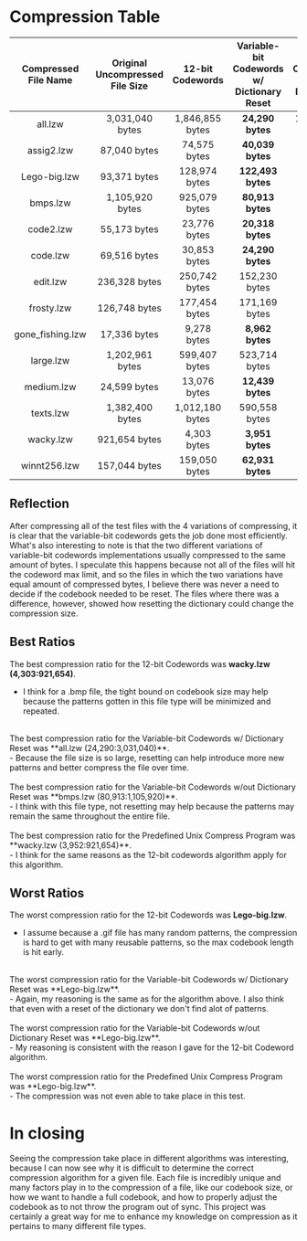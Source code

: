 # Compression Table
| Compressed File Name | Original Uncompressed File Size | 12-bit Codewords | Variable-bit Codewords w/ Dictionary Reset | Variable-bit Codewords w/out Dictionary Reset | Predefined Unix Compress Program |
| :--------------------------: | :---------------------------------------------: | :------------------------------------------------------------------: | :----------------------------: | :--------------------------------: | :-----------: |
|   all.lzw              |3,031,040 bytes | 1,846,855 bytes              | **24,290 bytes**  |1,792,781 bytes| 1,179,467 bytes              | 
|   assig2.lzw           | 87,040 bytes   | 74,575 bytes              | **40,039 bytes**  | **40,039 bytes**  | 40,040 bytes              |
|   Lego-big.lzw         | 93,371 bytes   |128,974 bytes               | **122,493 bytes** |**122,493 bytes**| n/a              |
|   bmps.lzw             |1,105,920 bytes | 925,079 bytes              | **80,913 bytes**  | **80,913 bytes**  | **80,913 bytes**              |
|   code2.lzw            | 55,173 bytes   | 23,776 bytes              | **20,318 bytes**  | **20,318 bytes**  | 20,319 bytes              |
|   code.lzw             | 69,516 bytes   |30,853 bytes                | **24,290 bytes**  | **24,290 bytes**  | 24,291 bytes              |
|   edit.lzw             | 236,328 bytes  | 250,742 bytes              | 152,230 bytes | 156,409 bytes | **151,111 bytes**               |
|   frosty.lzw           | 126,748 bytes  |  177,454 bytes             | 171,169 bytes|**163,789 bytes**| n/a              |
|   gone_fishing.lzw     |  17,336 bytes  | 9,278 bytes              | **8,962 bytes**   |   **8,962 bytes** | 8,964 bytes               |
|   large.lzw            |1,202,961 bytes | 599,407 bytes              | 523,714 bytes | **497,971 bytes** |519,465 bytes               |
|   medium.lzw           |  24,599 bytes  | 13,076 bytes              | **12,439 bytes**  | **12,439 bytes**  | 12,440 bytes              |
|   texts.lzw            |1,382,400 bytes |1,012,180 bytes               | 590,558 bytes | 597,847 bytes |  **589,697 bytes**             |
|   wacky.lzw            | 921,654 bytes  | 4,303 bytes              | **3,951 bytes**   | **3,951 bytes**   |  3,952 bytes             |
|   winnt256.lzw         | 157,044 bytes  |  159,050 bytes   | **62,931 bytes**  | **62,931 bytes**  |  **62,931 bytes**             |

## Reflection
After compressing all of the test files with the 4 variations of compressing, it is clear that the variable-bit codewords gets the job done most efficiently. What's also interesting to note is that the two different variations of 
variable-bit codewords implementations usually compressed to the same amount of bytes. I speculate this happens because not all of the files will hit the codeword max limit, and so the files in which the two variations 
have equal amount of compressed bytes, I believe there was never a need to decide if the codebook needed to be reset. The files where there was a difference, however, showed how resetting the dictionary could change the
compression size.

## Best Ratios
The best compression ratio for the 12-bit Codewords was **wacky.lzw (4,303:921,654)**.<br>
- I think for a .bmp file, the tight bound on codebook size may help because the patterns gotten in this file type will be minimized and repeated.<br>
<br>
The best compression ratio for the Variable-bit Codewords w/ Dictionary Reset was **all.lzw (24,290:3,031,040)**.<br>
- Because the file size is so large, resetting can help introduce more new patterns and better compress the file over time.<br>
<br>
The best compression ratio for the Variable-bit Codewords w/out Dictionary Reset was **bmps.lzw (80,913:1,105,920)**.<br>
- I think with this file type, not resetting may help because the patterns may remain the same throughout the entire file.<br>
<br>
The best compression ratio for the Predefined Unix Compress Program was **wacky.lzw (3,952:921,654)**.<br>
- I think for the same reasons as the 12-bit codewords algorithm apply for this algorithm.<br>

## Worst Ratios
The worst compression ratio for the 12-bit Codewords was **Lego-big.lzw**.<br>
- I assume because a .gif file has many random patterns, the compression is hard to get with many reusable patterns, so the max codebook length is hit early.<br>
<br>
The worst compression ratio for the Variable-bit Codewords w/ Dictionary Reset was **Lego-big.lzw**.<br>
- Again, my reasoning is the same as for the algorithm above. I also think that even with a reset of the dictionary we don't find alot of patterns.<br>
<br>
The worst compression ratio for the Variable-bit Codewords w/out Dictionary Reset was **Lego-big.lzw**.<br>
- My reasoning is consistent with the reason I gave for the 12-bit Codeword algorithm.<br>
<br>
The worst compression ratio for the Predefined Unix Compress Program was **Lego-big.lzw**.<br>
- The compression was not even able to take place in this test.<br>

# In closing
Seeing the compression take place in different algorithms was interesting, because I can now see why it is difficult to determine the correct compression algorithm for a given file. Each file is incredibly unique and many factors play in to the compression of a file, like our codebook size, or how we want to handle a full codebook, and how to properly adjust the codebook as to not throw the program out of sync. This project was certainly a great way for me to enhance my knowledge on compression as it pertains to many different file types.
